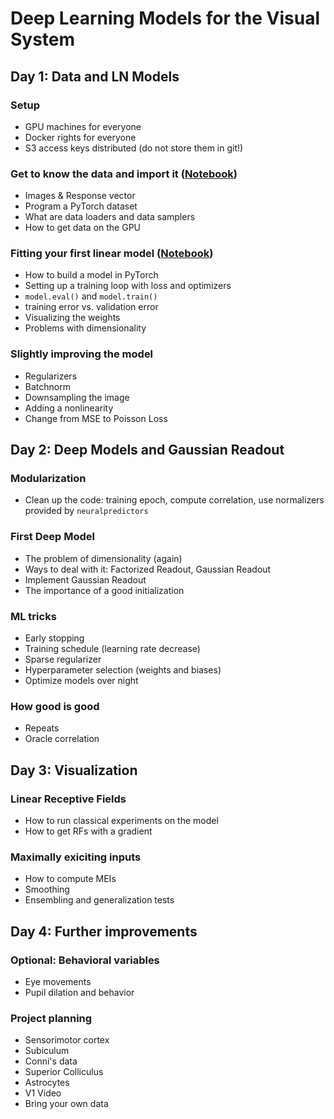 # Deep Learning Models for the Visual System

## Day 1: Data and LN Models

### Setup

- GPU machines for everyone
- Docker rights for everyone
- S3 access keys distributed (do not store them in git!)

### Get to know the data and import it ([Notebook](01_data.ipynb))

- Images & Response vector
- Program a PyTorch dataset
- What are data loaders and data samplers
- How to get data on the GPU

### Fitting your first linear model ([Notebook](02_linear_model.ipynb))

* How to build a model in PyTorch
* Setting up a training loop with loss and optimizers
* `model.eval()` and `model.train()`
* training error vs. validation error
* Visualizing the weights
* Problems with dimensionality

### Slightly improving the model

* Regularizers
* Batchnorm
* Downsampling the image
* Adding a nonlinearity
* Change from MSE to Poisson Loss

## Day 2: Deep Models and Gaussian Readout

### Modularization

* Clean up the code: training epoch, compute correlation, use normalizers provided by `neuralpredictors`

### First Deep Model

* The problem of dimensionality (again)
* Ways to deal with it: Factorized Readout, Gaussian Readout
* Implement Gaussian Readout
* The importance of a good initialization

### ML tricks

* Early stopping
* Training schedule (learning rate decrease)
* Sparse regularizer
* Hyperparameter selection (weights and biases)
* Optimize models over night

### How good is good
* Repeats 
* Oracle correlation


## Day 3: Visualization

### Linear Receptive Fields

* How to run classical experiments on the model
* How to get RFs with a gradient

### Maximally exiciting inputs

* How to compute MEIs
* Smoothing
* Ensembling and generalization tests

## Day 4: Further improvements

### Optional: Behavioral variables
* Eye movements
* Pupil dilation and behavior

### Project planning
* Sensorimotor cortex
* Subiculum
* Conni's data
* Superior Colliculus
* Astrocytes
* V1 Video
* Bring your own data